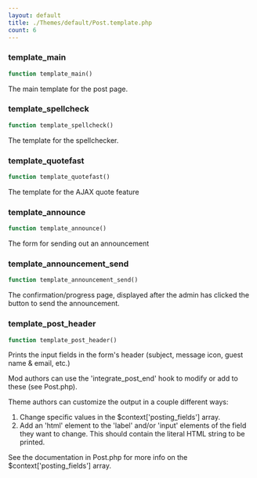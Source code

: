 ```yaml
---
layout: default
title: ./Themes/default/Post.template.php
count: 6
---
```


### template_main

```php
function template_main()
```
The main template for the post page.



### template_spellcheck

```php
function template_spellcheck()
```
The template for the spellchecker.



### template_quotefast

```php
function template_quotefast()
```
The template for the AJAX quote feature



### template_announce

```php
function template_announce()
```
The form for sending out an announcement



### template_announcement_send

```php
function template_announcement_send()
```
The confirmation/progress page, displayed after the admin has clicked the button to send the announcement.



### template_post_header

```php
function template_post_header()
```
Prints the input fields in the form's header (subject, message icon, guest name & email, etc.)

Mod authors can use the 'integrate_post_end' hook to modify or add to these (see Post.php).

Theme authors can customize the output in a couple different ways:
1. Change specific values in the $context['posting_fields'] array.
2. Add an 'html' element to the 'label' and/or 'input' elements of the field they want to
   change. This should contain the literal HTML string to be printed.

See the documentation in Post.php for more info on the $context['posting_fields'] array.

